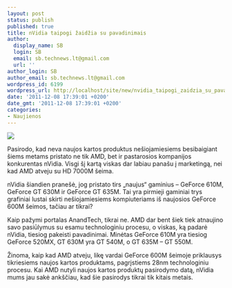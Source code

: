 ```yaml
---
layout: post
status: publish
published: true
title: nVidia taipogi žaidžia su pavadinimais
author:
  display_name: SB
  login: SB
  email: sb.technews.lt@gmail.com
  url: ''
author_login: SB
author_email: sb.technews.lt@gmail.com
wordpress_id: 6199
wordpress_url: http://localhost/site/new/nvidia_taipogi_zaidzia_su_pavadinimais/
date: '2011-12-08 17:39:01 +0200'
date_gmt: '2011-12-08 17:39:01 +0200'
categories:
- Naujienos
---
```

<div class="imgright"><img src="http://technews.lt/upload/MOD-19773_GeForce_GT_540m_3qtr.jpg"  /></div>
<p>Pasirodo, kad neva naujos kartos produktus nešiojamiesiems besibaigiant šiems metams pristato ne tik AMD, bet ir pastarosios kompanijos konkurentas nVidia. Visgi šį kartą viskas dar labiau panašu į marketingą, nei kad AMD atveju su HD 7000M šeima.</p>
<p>nVidia šiandien pranešė, jog pristato tirs „naujus“ gaminius – GeForce 610M, GeForce GT 630M ir GeForce GT 635M. Tai yra pirmieji gaminiai trys grafiniai lustai skirti nešiojamiesiems kompiuteriams iš naujosios GeForce 600M šeimos, tačiau ar tikrai?</p>
<p>Kaip pažymi portalas AnandTech, tikrai ne. AMD dar bent šiek tiek atnaujino savo pasiūlymus su esamu technologiniu procesu, o viskas, ką padarė nVidia, tiesiog pakeisti pavadinimai. Minėtas GeForce 610M yra tiesiog GeForce 520MX, GT 630M yra GT 540M, o GT 635M – GT 550M.</p>
<p>Žinoma, kaip kad AMD atveju, likę vardai GeForce 600M šeimoje priklausys tikriesiems naujos kartos produktams, pagrįstiems 28nm technologiniu procesu. Kai AMD nutyli naujos kartos produktų pasirodymo datą, nVidia mums jau sakė ankščiau, kad šie pasirodys tikrai tik kitais metais.<br /></p>
